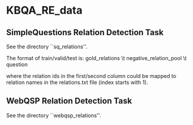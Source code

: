 # KBQA_RE_data

## SimpleQuestions Relation Detection Task

See the directory ``sq_relations''.

The format of train/valid/test is:
gold_relations \t negative_relation_pool \t question

where the relation ids in the first/second column could be mapped to relation names in the relations.txt file (index starts with 1).

## WebQSP Relation Detection Task

See the directory ``webqsp_relations''.
